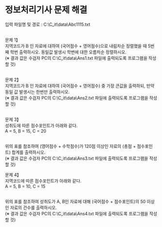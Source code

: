 <h1>정보처리기사 문제 해결</h1>

입력 파일명 및 경로 : C:\C_it\data\Abc1115.txt <br> <br>

문제 1】 <br>
지역코드가 B 인 자료에 대하여 (국어점수 + 영어점수)으로 내림차순 정렬했을 때 5번째 학번 출력하시오. 동일값 발생시 학번에 대한 오름차순 정렬하시오.<br>
(※ 결과 값은 수검자 PC의 C:\C_it\data\Ans1.txt 파일에 출력되도록 프로그램을 작성할 것)<br><br>


문제 2】<br>
지역코드가 B 인 자료에 대하여 (국어점수 + 영어점수) 중 가장 큰값을 출력하되, 만약 동일 값 발생시는 한번만 출력하시오.<br>
(※ 결과 값은 수검자 PC의 C:\C_it\data\Ans2.txt 파일에 출력되도록 프로그램을 작성할 것)<br><br>

문제 3】 <br>
성취도에 따른 점수포인트가 아래와 같다. <br>
A = 5, B = 15, C = 20<br><br>

위의 표를 참조하여 (영어점수 + 수학점수)가 120점 이상인 자료의 (총점 + 점수포인트) 합계를 출력하시오. <br>
(※ 결과 값은 수검자 PC의 C:\C_it\data\Ans3.txt 파일에 출력되도록 프로그램을 작성할 것)<br>

문제 4】<br>
지역코드에 따른 점수포인트가 아래와 같다. <br>
A = 5, B = 10, C = 15<br><br>

위의 표를 참조하여 성취도가 A, B인 자료에 대해 (국어점수 + 점수포인트)의 50 이상인 자료의 건수를 출력하시오.<br>
(※ 결과 값은 수검자 PC의 C:\C_it\data\Ans4.txt 파일에 출력되도록 프로그램을 작성할 것)

